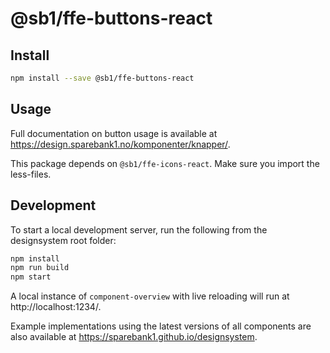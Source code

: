 # @sb1/ffe-buttons-react

## Install

```bash
npm install --save @sb1/ffe-buttons-react
```

## Usage

Full documentation on button usage is available at https://design.sparebank1.no/komponenter/knapper/.

This package depends on `@sb1/ffe-icons-react`.
Make sure you import the less-files.

## Development

To start a local development server, run the following from the designsystem root folder:

```bash
npm install
npm run build
npm start
```

A local instance of `component-overview` with live reloading will run at http://localhost:1234/.

Example implementations using the latest versions of all components are also available at https://sparebank1.github.io/designsystem.
